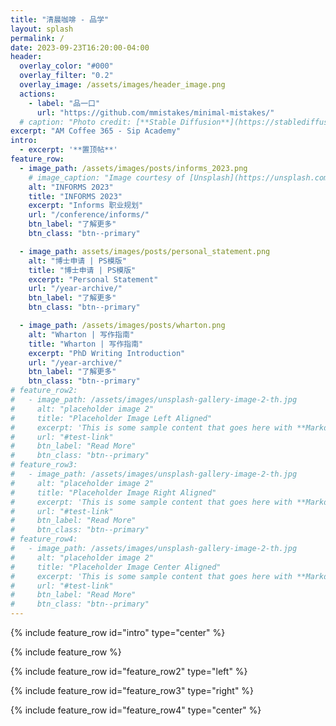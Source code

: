 ```yaml
---
title: "清晨咖啡 - 品学"
layout: splash
permalink: /
date: 2023-09-23T16:20:00-04:00
header:
  overlay_color: "#000"
  overlay_filter: "0.2"
  overlay_image: /assets/images/header_image.png
  actions:
    - label: "品一口"
      url: "https://github.com/mmistakes/minimal-mistakes/"
  # caption: "Photo credit: [**Stable Diffusion**](https://stablediffusionweb.com/)"
excerpt: "AM Coffee 365 - Sip Academy"
intro: 
  - excerpt: '**置顶帖**'
feature_row:
  - image_path: /assets/images/posts/informs_2023.png
    # image_caption: "Image courtesy of [Unsplash](https://unsplash.com/)"
    alt: "INFORMS 2023"
    title: "INFORMS 2023"
    excerpt: "Informs 职业规划"
    url: "/conference/informs/"
    btn_label: "了解更多"
    btn_class: "btn--primary"

  - image_path: assets/images/posts/personal_statement.png
    alt: "博士申请 | PS模版"
    title: "博士申请 | PS模版"
    excerpt: "Personal Statement"
    url: "/year-archive/"
    btn_label: "了解更多"
    btn_class: "btn--primary"

  - image_path: /assets/images/posts/wharton.png
    alt: "Wharton | 写作指南"
    title: "Wharton | 写作指南"
    excerpt: "PhD Writing Introduction"
    url: "/year-archive/"
    btn_label: "了解更多"
    btn_class: "btn--primary"
# feature_row2:
#   - image_path: /assets/images/unsplash-gallery-image-2-th.jpg
#     alt: "placeholder image 2"
#     title: "Placeholder Image Left Aligned"
#     excerpt: 'This is some sample content that goes here with **Markdown** formatting. Left aligned with `type="left"`'
#     url: "#test-link"
#     btn_label: "Read More"
#     btn_class: "btn--primary"
# feature_row3:
#   - image_path: /assets/images/unsplash-gallery-image-2-th.jpg
#     alt: "placeholder image 2"
#     title: "Placeholder Image Right Aligned"
#     excerpt: 'This is some sample content that goes here with **Markdown** formatting. Right aligned with `type="right"`'
#     url: "#test-link"
#     btn_label: "Read More"
#     btn_class: "btn--primary"
# feature_row4:
#   - image_path: /assets/images/unsplash-gallery-image-2-th.jpg
#     alt: "placeholder image 2"
#     title: "Placeholder Image Center Aligned"
#     excerpt: 'This is some sample content that goes here with **Markdown** formatting. Centered with `type="center"`'
#     url: "#test-link"
#     btn_label: "Read More"
#     btn_class: "btn--primary"
---
```


{% include feature_row id="intro" type="center" %}

{% include feature_row %}

{% include feature_row id="feature_row2" type="left" %}

{% include feature_row id="feature_row3" type="right" %}

{% include feature_row id="feature_row4" type="center" %}